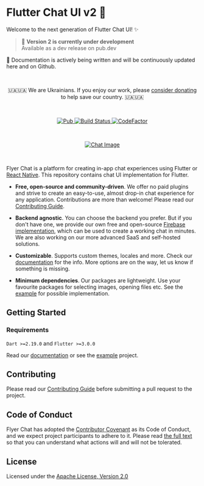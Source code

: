 # Flutter Chat UI v2 🚀

Welcome to the next generation of Flutter Chat UI! ✨

> 🔨 **Version 2 is currently under development**  
> Available as a dev release on pub.dev

📝 Documentation is actively being written and will be continuously updated here and on Github.

<br>

<p align="center">
  🇺🇦🇺🇦 We are Ukrainians. If you enjoy our work, please <a href="https://u24.gov.ua">consider donating</a> to help save our country. 🇺🇦🇺🇦
</p>

<br>

<p align="center">
  <a href="https://pub.dartlang.org/packages/flutter_chat_ui">
    <img alt="Pub" src="https://img.shields.io/pub/v/flutter_chat_ui" />
  </a>
  <a href="https://github.com/flyerhq/flutter_chat_ui/actions?query=workflow%3Abuild">
    <img alt="Build Status" src="https://github.com/flyerhq/flutter_chat_ui/actions/workflows/build.yaml/badge.svg" />
  </a>
  <a href="https://www.codefactor.io/repository/github/flyerhq/flutter_chat_ui">
    <img alt="CodeFactor" src="https://www.codefactor.io/repository/github/flyerhq/flutter_chat_ui/badge" />
  </a>
</p>

<br>

<p align="center">
  <a href="https://flyer.chat">
    <img alt="Chat Image" src="https://user-images.githubusercontent.com/14123304/193468140-91942302-2332-4cb1-8504-61b8892d828b.jpg" />
  </a>
</p>

<br>

Flyer Chat is a platform for creating in-app chat experiences using Flutter or [React Native](https://github.com/flyerhq/react-native-chat-ui). This repository contains chat UI implementation for Flutter.

* **Free, open-source and community-driven**. We offer no paid plugins and strive to create an easy-to-use, almost drop-in chat experience for any application. Contributions are more than welcome! Please read our [Contributing Guide](https://github.com/flyerhq/flutter_chat_ui/blob/main/CONTRIBUTING.md).

* **Backend agnostic**. You can choose the backend you prefer. But if you don't have one, we provide our own free and open-source [Firebase implementation](https://pub.dev/packages/flutter_firebase_chat_core), which can be used to create a working chat in minutes. We are also working on our more advanced SaaS and self-hosted solutions.

* **Customizable**. Supports custom themes, locales and more. Check our [documentation](https://docs.flyer.chat/flutter/chat-ui/) for the info. More options are on the way, let us know if something is missing.

* **Minimum dependencies**. Our packages are lightweight. Use your favourite packages for selecting images, opening files etc. See the [example](https://github.com/flyerhq/flutter_chat_ui/tree/v1/example/lib/main.dart) for possible implementation.

## Getting Started

### Requirements

`Dart >=2.19.0` and `Flutter >=3.0.0`

Read our [documentation](https://docs.flyer.chat/flutter/chat-ui/) or see the [example](https://github.com/flyerhq/flutter_chat_ui/tree/v1/example/) project.

## Contributing

Please read our [Contributing Guide](https://github.com/flyerhq/flutter_chat_ui/blob/main/CONTRIBUTING.md) before submitting a pull request to the project.

## Code of Conduct

Flyer Chat has adopted the [Contributor Covenant](https://www.contributor-covenant.org) as its Code of Conduct, and we expect project participants to adhere to it. Please read [the full text](https://github.com/flyerhq/flutter_chat_ui/blob/main/CODE_OF_CONDUCT.md) so that you can understand what actions will and will not be tolerated.

## License

Licensed under the [Apache License, Version 2.0](https://github.com/flyerhq/flutter_chat_ui/blob/main/LICENSE)
